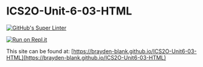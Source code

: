 # ICS2O-Unit-6-03-HTML

[![GitHub's Super Linter](https://github.com/CristianoSellitto/ICS2O-Unit6-03-HTML/workflows/GitHub's%20Super%20Linter/badge.svg)](https://github.com/CristianoSellitto/ICS2O-Unit6-03-HTML/actions)

[![Run on Repl.it](https://repl.it/badge/github/CristianoSellitto/ICS2O-Unit6-03-HTML)](https://repl.it/github/CristianoSellitto/ICS2O-Unit6-03-HTML)

This site can be found at: [https://brayden-blank.github.io/ICS2O-Unit6-03-HTML](https://brayden-blank.github.io/ICS2O-Unit6-03-HTML)
